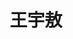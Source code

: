 ---
title: "王宇敖" # 姓名
position: "硕士" # 写硕士或博士
contact: "wangyuao@mail.nankai.edu.cn" # 邮箱
description: "拮抗式气动人工肌肉的非线性控制" # 研究课题
photo: "/url_test/student/wangyuao/photo.jpg" # 把wanghai改成自己名字的拼音
degree: 南开大学学士 # 改成自己的最高学位
place: 9
item:
- CFIMA 2023 Best Paper Award # 个人成果奖项奖励，总共不要超过4条，精简写
- 中国国际大学生创新大赛(2024)天津赛区高教主赛道铜奖
papers:
- Qingxiang Wu, Yu'ao Wang (王宇敖), Ning Sun, Design and kinematic modeling of  wrist-inspire joints, International Conference on Frontiers of Intelligent Manufacturing and Automation, Tianjin, China, 2023. 
---